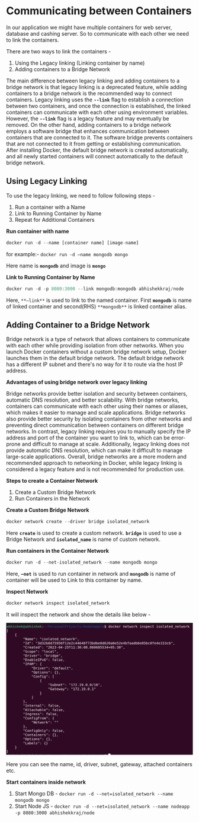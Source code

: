 # Communicating between Containers

In our application we might have multiple containers for web server, database and cashing server. So to communicate with each other we need to link the containers.

There are two ways to link the containers -

1. Using the Legacy linking (Linking container by name)
2. Adding containers to a Bridge Network 

The main difference between legacy linking and adding containers to a bridge network is that legacy linking is a deprecated feature, while adding containers to a bridge network is the recommended way to connect containers. Legacy linking uses the **`--link`** flag to establish a connection between two containers, and once the connection is established, the linked containers can communicate with each other using environment variables. However, the **`--link`** flag is a legacy feature and may eventually be removed. On the other hand, adding containers to a bridge network employs a software bridge that enhances communication between containers that are connected to it. The software bridge prevents containers that are not connected to it from getting or establishing communication. After installing Docker, the default bridge network is created automatically, and all newly started containers will connect automatically to the default bridge network.

## Using Legacy Linking

To use the legacy linking, we need to follow following steps -

1. Run a container with a Name
2. Link to Running Container by Name
3. Repeat for Additional Containers

**Run container with name**

```jsx
docker run -d --name [container name] [image-name]
```

for example:- `docker run -d —name mongodb mongo`

Here name is **`mongodb`** and image is **`mongo`**

**Link to Running Container by Name**

```jsx
docker run -d -p 8080:3000 --link mongodb:mongodb abhishekkraj/node
```

Here, `**—link**` is used to link to the named container. First **`mongodb`** is name of linked container and second(RHS) `**mongodb**` is linked container alias. 

## Adding Container to a Bridge Network

Bridge network is a type of network that allows containers to communicate with each other while providing isolation from other networks. When you launch Docker containers without a custom bridge network setup, Docker launches them in the default bridge network. The default bridge network has a different IP subnet and there's no way for it to route via the host IP address.

**Advantages of using bridge network over legacy linking**

Bridge networks provide better isolation and security between containers, automatic DNS resolution, and better scalability. With bridge networks, containers can communicate with each other using their names or aliases, which makes it easier to manage and scale applications. Bridge networks also provide better security by isolating containers from other networks and preventing direct communication between containers on different bridge networks. In contrast, legacy linking requires you to manually specify the IP address and port of the container you want to link to, which can be error-prone and difficult to manage at scale. Additionally, legacy linking does not provide automatic DNS resolution, which can make it difficult to manage large-scale applications. Overall, bridge networks are a more modern and recommended approach to networking in Docker, while legacy linking is considered a legacy feature and is not recommended for production use.

**Steps to create a Container Network**

1. Create a Custom Bridge Network
2. Run Containers in the Network

**Create a Custom Bridge Network**

```jsx
docker network create --driver bridge isolated_network
```

Here **`create`** is used to create a custom network. **`bridge`** is used to use a Bridge Network and **`isolated_name`** is name of custom network. 

**Run containers in the Container Network**

```jsx
docker run -d --net-isolated_network --name mongodb mongo
```

Here, **`—net`** is used to run container in network and **`mongodb`** is name of container will be used to Link to this container by name. 

**Inspect Network**

```jsx
docker network inspect isolated_network
```

It will inspect the network and show the details like below - 

![Screenshot from 2023-04-25 11-33-52.png](Communicating%20between%20Containers/Screenshot_from_2023-04-25_11-33-52.png)

Here you can see the name, id, driver, subnet, gateway, attached containers etc.

**Start containers inside network**

1. Start Mongo DB - `docker run -d --net=isolated_network --name mongodb mongo`
2. Start Node JS - `docker run -d --net=isolated_network --name nodeapp -p 8080:3000 abhishekkraj/node`